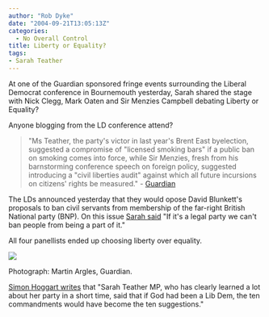 ```yaml
---
author: "Rob Dyke"
date: "2004-09-21T13:05:13Z"
categories:
  - No Overall Control
title: Liberty or Equality?
tags:
- Sarah Teather
---
```

At one of the Guardian sponsored fringe events surrounding the Liberal Democrat conference in Bournemouth yesterday, Sarah shared the stage with Nick Clegg, Mark Oaten and Sir Menzies Campbell debating Liberty or Equality?

Anyone blogging from the LD conference attend?

> "Ms Teather, the party's victor in last year's Brent East byelection, suggested a compromise of "licensed smoking bars" if a public ban on smoking comes into force, while Sir Menzies, fresh from his barnstorming conference speech on foreign policy, suggested introducing a "civil liberties audit" against which all future incursions on citizens' rights be measured." - [Guardian](https://politics.guardian.co.uk/libdems2004/story/0,14992,1308857,00.html)

The LDs announced yesterday that they would opose David Blunkett's proposals to ban civil servants from membership of the far-right British National party (BNP). On this issue [Sarah said](https://politics.guardian.co.uk/farright/story/0,11375,1309252,00.html) "If it's a legal party we can't ban people from being a part of it."

All four panellists ended up choosing liberty over equality.

![](https://image.guardian.co.uk/sys-images/Politics/Pix/pictures/2004/09/20/teatherArglesart.jpg)
  
Photograph: Martin Argles, Guardian.

[Simon Hoggart writes](https://politics.guardian.co.uk/backbench/comment/0,14158,1309159,00.html) that "Sarah Teather MP, who has clearly learned a lot about her party in a short time, said that if God had been a Lib Dem, the ten commandments would have become the ten suggestions."

